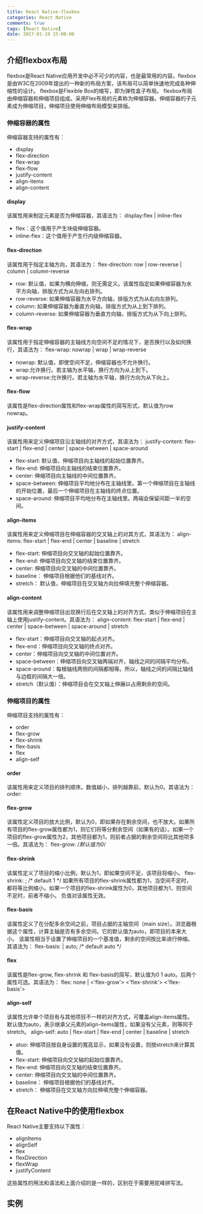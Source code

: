 ```yaml
---
title: React Native-flexbox
categories: React Native
comments: true
tags: [React Native]
date: 2017-01-19 15:00:00
---
```

## 介绍flexbox布局
flexbox是React Native应用开发中必不可少的内容，也是最常用的内容。flexbox是由W3C在2009年提出的一种新的布局方案，该布局可以简单快速地完成各种伸缩性的设计。
flexbox是Flexible Box的缩写，即为弹性盒子布局。
flexbox布局由伸缩容器和伸缩项目组成。采用Flex布局的元素称为伸缩容器。伸缩容器的子元素成为伸缩项目，伸缩项目使用伸缩布局模型来排版。

### 伸缩容器的属性
伸缩容器支持的属性有：

 - display
 - flex-direction
 - flex-wrap
 - flex-flow
 - justify-content
 - align-items
 - align-content

#### display
该属性用来制定元素是否为伸缩容器，其语法为：
display:flex | inline-flex

 - flex：这个值用于产生块级伸缩容器。
 - inline-flex：这个值用于产生行内级伸缩容器。

#### flex-direction
该属性用于指定主轴方向，其语法为：
flex-direction: row | row-reverse | column | column-reverse

 - row: 默认值，如果为横向伸缩，则无需定义。该属性指定如果伸缩容器为水平方向轴，排版方式为从左向右排列。
 - row-reverse: 如果伸缩容器为水平方向轴，排版方式为从右向左排列。
 - column: 如果伸缩容器为垂直方向轴，排版方式为从上到下排列。
 - column-reverse: 如果伸缩容器为垂直方向轴，排版方式为从下向上排列。

#### flex-wrap
该属性用于指定伸缩容器的主轴线方向空间不足的情况下，是否换行以及如何换行，其语法为：
flex-wrap: nowrap | wrap | wrap-reverse

 - nowrap: 默认值，即使空间不足，伸缩容器也不允许换行。
 - wrap:允许换行。若主轴为水平轴，换行方向为从上到下。
 - wrap-reverse:允许换行。若主轴为水平轴，换行方向为从下向上。

#### flex-flow
该属性是flex-direction属性和flex-wrap属性的简写形式，默认值为row nowrap。

#### justify-content
该属性用来定义伸缩项目沿主轴线的对齐方式，其语法为：
justify-content: flex-start | flex-end | center | space-between | space-around

 - flex-start: 默认值，伸缩项目向主轴线的起始位置靠齐。
 - flex-end: 伸缩项目向主轴线的结束位置靠齐。
 - center: 伸缩项目向主轴线的中间位置靠齐。
 - space-between: 伸缩项目平均地分布在主轴线里。第一个伸缩项目在主轴线的开始位置，最后一个伸缩项目在主轴线的终点位置。
 - space-around: 伸缩项目平均地分布在主轴线里。两端会保留间距一半的空间。

#### align-items
该属性用来定义伸缩项目在伸缩容器的交叉轴上的对其方式，其语法为：
align-items: flex-start | flex-end | center | baseline | stretch

 - flex-start: 伸缩项目向交叉轴的起始位置靠齐。
 - flex-end: 伸缩项目向交叉轴的结束位置靠齐。
 - center: 伸缩项目向交叉轴的中间位置靠齐。
 - baseline： 伸缩项目根据他们的基线对齐。
 - stretch： 默认值，伸缩项目在交叉轴方向拉伸填充整个伸缩容器。

#### align-content
该属性用来调整伸缩项目出现换行后在交叉轴上的对齐方式，类似于伸缩项目在主轴上使用justify-content。其语法为：
align-content: flex-start | flex-end | center | space-between | space-around | stretch

 - flex-start：伸缩项目向交叉轴的起点对齐。
 - flex-end：伸缩项目向交叉轴的终点对齐。
 - center：伸缩项目向交叉轴的中间位置对齐。
 - space-between：伸缩项目向交叉轴两端对齐，轴线之间的间隔平均分布。
 - space-around：每根轴线两侧的间隔都相等。所以，轴线之间的间隔比轴线与边框的间隔大一倍。
 - stretch（默认值）：伸缩项目会在交叉轴上伸展以占用剩余的空间。

### 伸缩项目的属性
伸缩项目支持的属性有：

 - order
 - flex-grow
 - flex-shrink
 - flex-basis
 - flex
 - align-self

#### order
该属性用来定义项目的排列顺序。数值越小，排列越靠前，默认为0。其语法为：
order: <integer>

#### flex-grow
该属性定义项目的放大比例，默认为0，即如果存在剩余空间，也不放大。如果所有项目的flex-grow属性都为1，则它们将等分剩余空间（如果有的话）。如果一个项目的flex-grow属性为2，其他项目都为1，则前者占据的剩余空间将比其他项多一倍。其语法为：
flex-grow: <number> /*默认值为0*/

#### flex-shrink
该属性定义了项目的缩小比例，默认为1，即如果空间不足，该项目将缩小。
flex-shrink: <number>; /* default 1 */
如果所有项目的flex-shrink属性都为1，当空间不足时，都将等比例缩小。如果一个项目的flex-shrink属性为0，其他项目都为1，则空间不足时，前者不缩小。
负值对该属性无效。

#### flex-basis
该属性定义了在分配多余空间之前，项目占据的主轴空间（main size）。浏览器根据这个属性，计算主轴是否有多余空间。它的默认值为auto，即项目的本来大小。
该属性相当于设置了伸缩项目的一个基准值，剩余的空间按比率进行伸缩。其语法为：
flex-basis: <length> | auto; /* default auto */

#### flex
该属性是flex-grow, flex-shrink 和 flex-basis的简写，默认值为0 1 auto。后两个属性可选。其语法为：
flex: none | <'flex-grow'> <'flex-shrink'> <'flex-basis'>

#### align-self
该属性允许单个项目有与其他项目不一样的对齐方式，可覆盖align-items属性。默认值为auto，表示继承父元素的align-items属性，如果没有父元素，则等同于stretch。
align-self: auto | flex-start | flex-end | center | baseline | stretch

 - atuo: 伸缩项目按自身设置的寬高显示，如果没有设置，则按stretch来计算其值。
 - flex-start: 伸缩项目向交叉轴的起始位置靠齐。
 - flex-end: 伸缩项目向交叉轴的结束位置靠齐。
 - center: 伸缩项目向交叉轴的中间位置靠齐。
 - baseline： 伸缩项目根据他们的基线对齐。
 - stretch： 伸缩项目在交叉轴方向拉伸填充整个伸缩容器。

## 在React Native中的使用flexbox
React Native主要支持以下属性：

 - alignItems
 - alignSelf
 - flex
 - flexDirection
 - flexWrap
 - justifyContent

这些属性的用法和语法和上面介绍的是一样的，区别在于需要用驼峰拼写法。

## 实例

